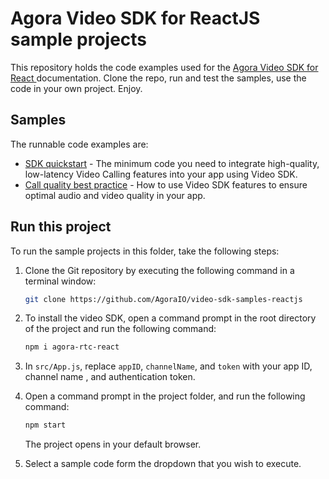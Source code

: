 # Agora Video SDK for ReactJS sample projects

This repository holds the code examples used for the [Agora Video SDK for React ](https://docs.agora.io/en/video-calling/get-started/get-started-sdk?platform=web) documentation. Clone the repo, run and test the samples, use the code in your own project. Enjoy.

## Samples  

The runnable code examples are:

- [SDK quickstart](/src/sdk_quickstart/) - The minimum code you need to integrate high-quality, low-latency Video 
  Calling features into your app using Video SDK.
- [Call quality best practice](/src/call_quality/) - How to use Video SDK features to ensure optimal audio and video 
  quality in your app. 


## Run this project

To run the sample projects in this folder, take the following steps:

1. Clone the Git repository by executing the following command in a terminal window:

    ```bash
    git clone https://github.com/AgoraIO/video-sdk-samples-reactjs
    ```

1. To install the video SDK, open a command prompt in the root directory of the project and run the following command:

    ```bash
    npm i agora-rtc-react
    ```

1. In `src/App.js`, replace `appID`, `channelName`, and `token` with your app ID, channel name , and authentication token.


1. Open a command prompt in the project folder, and run the following command:

    ``` bash
    npm start
    ```
    The project opens in your default browser.

1. Select a sample code form the dropdown that you wish to execute.
